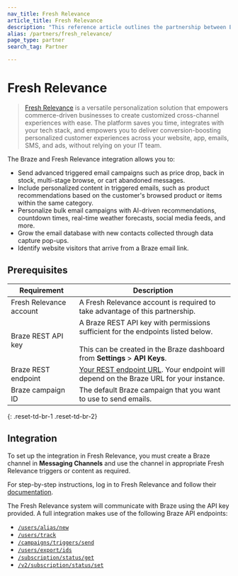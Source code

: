 ```yaml
---
nav_title: Fresh Relevance
article_title: Fresh Relevance
description: "This reference article outlines the partnership between Braze and Fresh Relevance, a versatile personalization platform that allows you to include relevant products in your Braze campaigns and Canvases."
alias: /partners/fresh_relevance/
page_type: partner
search_tag: Partner

---
```


# Fresh Relevance

> [Fresh Relevance][1] is a versatile personalization solution that empowers commerce-driven businesses to create customized cross-channel experiences with ease. The platform saves you time, integrates with your tech stack, and empowers you to deliver conversion-boosting personalized customer experiences across your website, app, emails, SMS, and ads, without relying on your IT team.

The Braze and Fresh Relevance integration allows you to:
* Send advanced triggered email campaigns such as price drop, back in stock, multi-stage browse, or cart abandoned messages.
* Include personalized content in triggered emails, such as product recommendations based on the customer's browsed product or items within the same category.
* Personalize bulk email campaigns with AI-driven recommendations, countdown times, real-time weather forecasts, social media feeds, and more.
* Grow the email database with new contacts collected through data capture pop-ups.
* Identify website visitors that arrive from a Braze email link.

## Prerequisites

| Requirement | Description |
|-------------| ----------- |
| Fresh Relevance account  | A Fresh Relevance account is required to take advantage of this partnership. |
| Braze REST API key | A Braze REST API key with permissions sufficient for the endpoints listed below. <br><br> This can be created in the Braze dashboard from **Settings** > **API Keys**. |
| Braze REST endpoint | [Your REST endpoint URL][3]. Your endpoint will depend on the Braze URL for your instance. |
| Braze campaign ID | The default Braze campaign that you want to use to send emails. |
{: .reset-td-br-1 .reset-td-br-2}

## Integration

To set up the integration in Fresh Relevance, you must create a Braze channel in **Messaging Channels** and use the channel in appropriate Fresh Relevance triggers or content as required. 

For step-by-step instructions, log in to Fresh Relevance and follow their [documentation][2].

The Fresh Relevance system will communicate with Braze using the API key provided. A full integration makes use of the following Braze API endpoints:

* [`/users/alias/new`][4]
* [`/users/track`][5]
* [`/campaigns/triggers/send`][6]
* [`/users/export/ids`][7]
* [`/subscription/status/get`][8]
* [`/v2/subscription/status/set`][9]

[1]: https://www.freshrelevance.com/
[2]: https://admin.freshrelevance.com/help/esp_instructions/?esp_class_name=EspBraze
[3]: {{site.baseurl}}/developer_guide/rest_api/basics/#endpoints
[4]: {{site.baseurl}}/api/endpoints/user_data/post_user_alias/
[5]: {{site.baseurl}}/api/endpoints/user_data/post_user_track/
[6]: {{site.baseurl}}/api/endpoints/messaging/send_messages/post_send_triggered_campaigns/
[7]: {{site.baseurl}}/api/endpoints/export/user_data/post_users_identifier/
[8]: {{site.baseurl}}/api/endpoints/subscription_groups/get_list_user_subscription_group_status/
[9]: {{site.baseurl}}/api/endpoints/subscription_groups/post_update_user_subscription_group_status_v2/